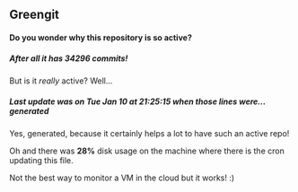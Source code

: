## Greengit

#### Do you wonder why this repository is so active?

##### After all it has 34296 commits!

But is it *really* active? Well...

##### Last update was on Tue Jan 10 at 21:25:15 when those lines were... generated

Yes, generated, because it certainly helps a lot to have such an active repo!

Oh and there was **28%** disk usage on the machine
where there is the cron updating this file.

Not the best way to monitor a VM in the cloud but it works! :)
